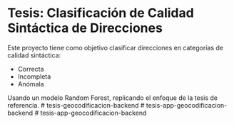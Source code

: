 # Tesis: Clasificación de Calidad Sintáctica de Direcciones

Este proyecto tiene como objetivo clasificar direcciones en categorías de calidad sintáctica:
- Correcta
- Incompleta
- Anómala

Usando un modelo Random Forest, replicando el enfoque de la tesis de referencia.
#   t e s i s - g e o c o d i f i c a c i o n - b a c k e n d  
 #   t e s i s - a p p - g e o c o d i f i c a c i o n - b a c k e n d  
 #   t e s i s - a p p - g e o c o d i f i c a c i o n - b a c k e n d  
 